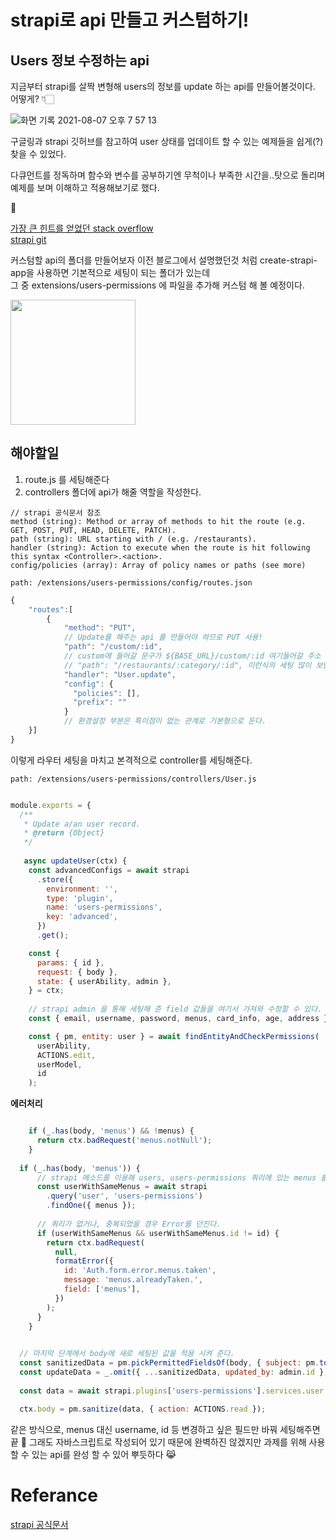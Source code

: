 # strapi로 api 만들고 커스텀하기!

## Users 정보 수정하는 api
지금부터 strapi를 살짝 변형해 users의 정보를 update 하는 api를 만들어볼것이다.<br />
어떻게? 👇🏻

![화면 기록 2021-08-07 오후 7 57 13](https://user-images.githubusercontent.com/61695175/128597947-771a925d-f922-42f4-a870-0ac6bbf76088.gif)

구글링과 strapi 깃허브를 참고하여 user 상태를 업데이트 할 수 있는 예제들을 쉽게(?) 찾을 수 있었다.

다큐먼트를 정독하며 함수와 변수를 공부하기엔 무척이나 부족한 시간을..탓으로 돌리며
예제를 보며 이해하고 적용해보기로 했다.

👀

[가장 큰 힌트를 얻었던 stack overflow](https://stackoverflow.com/questions/65973564/change-user-password-in-strapi) <br />
[strapi git](https://github.com/strapi/strapi/blob/master/packages/strapi-plugin-users-permissions/controllers/user/admin.js) 



커스텀할 api의 폴더를 만들어보자 이전 블로그에서 설명했던것 처럼 create-strapi-app을 사용하면 기본적으로 세팅이 되는 폴더가 있는데<br />
그 중 extensions/users-permissions 에 파일을 추가해 커스텀 해 볼 예정이다.

<image src="https://user-images.githubusercontent.com/61695175/128598028-cf0ccbbc-f012-461b-8274-b07a3a1eed6e.png" width="200px"/>


## 해야할일
1. route.js 를 세팅해준다
2. controllers 폴더에 api가 해줄 역할을 작성한다.

```
// strapi 공식문서 참조
method (string): Method or array of methods to hit the route (e.g. GET, POST, PUT, HEAD, DELETE, PATCH).
path (string): URL starting with / (e.g. /restaurants).
handler (string): Action to execute when the route is hit following this syntax <Controller>.<action>.
config/policies (array): Array of policy names or paths (see more)
```

```path: /extensions/users-permissions/config/routes.json```

```javascript
{
    "routes":[
        {
            "method": "PUT",
            // Update를 해주는 api 를 만들어야 하므로 PUT 사용!
            "path": "/custom/:id",
            // custom에 들어갈 문구가 ${BASE_URL}/custom/:id 여기들어갈 주소 정보가 될 것이다~!
            // "path": "/restaurants/:category/:id", 이런식의 세팅 많이 보던 구조다..!
            "handler": "User.update",
            "config": {
              "policies": [],
              "prefix": ""
            }
            // 환경설정 부분은 특이점이 없는 관계로 기본형으로 둔다.
    }]
}
```

이렇게 라우터 세팅을 마치고 본격적으로 controller를 세팅해준다.

```path: /extensions/users-permissions/controllers/User.js```

```javascript

module.exports = {
  /**
   * Update a/an user record.
   * @return {Object}
   */
  
   async updateUser(ctx) {
    const advancedConfigs = await strapi
      .store({
        environment: '',
        type: 'plugin',
        name: 'users-permissions',
        key: 'advanced',
      })
      .get();

    const {
      params: { id },
      request: { body },
      state: { userAbility, admin },
    } = ctx;
    
    // strapi admin 을 통해 세팅해 준 field 값들을 여기서 가져와 수정할 수 있다.
    const { email, username, password, menus, card_info, age, address } = body;

    const { pm, entity: user } = await findEntityAndCheckPermissions(
      userAbility,
      ACTIONS.edit,
      userModel,
      id
    );

```

**에러처리**
```javascript

    if (_.has(body, 'menus') && !menus) {
      return ctx.badRequest('menus.notNull');
    }
    
  if (_.has(body, 'menus')) {
      // strapi 메소드를 이용해 users, users-permissions 쿼리에 있는 menus 를찾는다
      const userWithSameMenus = await strapi
        .query('user', 'users-permissions')
        .findOne({ menus });
        
      // 쿼리가 없거나, 중복되었을 경우 Error를 던진다.
      if (userWithSameMenus && userWithSameMenus.id != id) {
        return ctx.badRequest(
          null,
          formatError({
            id: 'Auth.form.error.menus.taken',
            message: 'menus.alreadyTaken.',
            field: ['menus'],
          })
        );
      }
    }
    
````

```javascript
  // 마지막 단계에서 body에 새로 세팅된 값을 적용 시켜 준다.
  const sanitizedData = pm.pickPermittedFieldsOf(body, { subject: pm.toSubject(user) });
  const updateData = _.omit({ ...sanitizedData, updated_by: admin.id }, 'created_by');
    
  const data = await strapi.plugins['users-permissions'].services.user.edit({ id }, updateData);

  ctx.body = pm.sanitize(data, { action: ACTIONS.read });
```

같은 방식으로, menus 대신 username, id 등 변경하고 싶은 필드만 바꿔 세팅해주면 끝 👏
그래도 자바스크립트로 작성되어 있기 때문에 완벽하진 않겠지만 과제를 위해 사용할 수 있는 api를 완성 할 수 있어 뿌듯하다 😹



# Referance
[strapi 공식문서](https://strapi.io/documentation/developer-docs/latest/development/backend-customization.html#routing)
